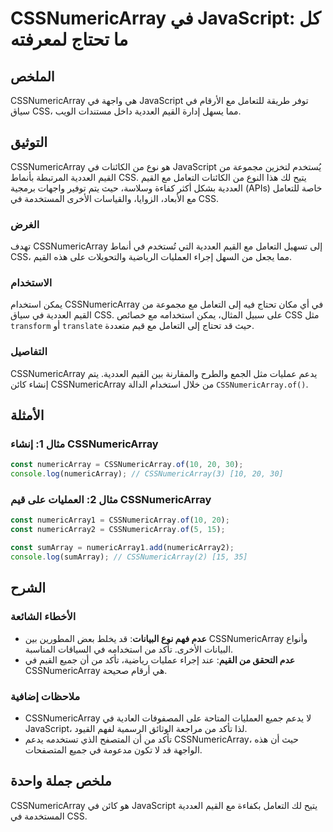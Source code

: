 <!--
Meta Description: # CSSNumericArray في JavaScript: كل ما تحتاج لمعرفته ## الملخص CSSNumericArray هي واجهة في JavaScript توفر طريقة للتعامل مع الأرقام في سياق CSS، مما ي...
Meta Keywords: cssnumericarray, القيم, javascript, css, العددية
-->

# CSSNumericArray في JavaScript: كل ما تحتاج لمعرفته

## الملخص
CSSNumericArray هي واجهة في JavaScript توفر طريقة للتعامل مع الأرقام في سياق CSS، مما يسهل إدارة القيم العددية داخل مستندات الويب.

## التوثيق
CSSNumericArray هو نوع من الكائنات في JavaScript يُستخدم لتخزين مجموعة من القيم العددية المرتبطة بأنماط CSS. يتيح لك هذا النوع من الكائنات التعامل مع القيم العددية بشكل أكثر كفاءة وسلاسة، حيث يتم توفير واجهات برمجية (APIs) خاصة للتعامل مع الأبعاد، الزوايا، والقياسات الأخرى المستخدمة في CSS.

### الغرض
تهدف CSSNumericArray إلى تسهيل التعامل مع القيم العددية التي تُستخدم في أنماط CSS، مما يجعل من السهل إجراء العمليات الرياضية والتحويلات على هذه القيم.

### الاستخدام
يمكن استخدام CSSNumericArray في أي مكان تحتاج فيه إلى التعامل مع مجموعة من القيم العددية في سياق CSS. على سبيل المثال، يمكن استخدامه مع خصائص CSS مثل `transform` أو `translate` حيث قد تحتاج إلى التعامل مع قيم متعددة.

### التفاصيل
CSSNumericArray يدعم عمليات مثل الجمع والطرح والمقارنة بين القيم العددية. يتم إنشاء كائن CSSNumericArray من خلال استخدام الدالة `CSSNumericArray.of()`. 

## الأمثلة
### مثال 1: إنشاء CSSNumericArray
```javascript
const numericArray = CSSNumericArray.of(10, 20, 30);
console.log(numericArray); // CSSNumericArray(3) [10, 20, 30]
```

### مثال 2: العمليات على قيم CSSNumericArray
```javascript
const numericArray1 = CSSNumericArray.of(10, 20);
const numericArray2 = CSSNumericArray.of(5, 15);

const sumArray = numericArray1.add(numericArray2);
console.log(sumArray); // CSSNumericArray(2) [15, 35]
```

## الشرح
### الأخطاء الشائعة
- **عدم فهم نوع البيانات**: قد يخلط بعض المطورين بين CSSNumericArray وأنواع البيانات الأخرى. تأكد من استخدامه في السياقات المناسبة.
- **عدم التحقق من القيم**: عند إجراء عمليات رياضية، تأكد من أن جميع القيم في CSSNumericArray هي أرقام صحيحة. 

### ملاحظات إضافية
- CSSNumericArray لا يدعم جميع العمليات المتاحة على المصفوفات العادية في JavaScript، لذا تأكد من مراجعة الوثائق الرسمية لفهم القيود.
- تأكد من أن المتصفح الذي تستخدمه يدعم CSSNumericArray، حيث أن هذه الواجهة قد لا تكون مدعومة في جميع المتصفحات.

## ملخص جملة واحدة
CSSNumericArray هو كائن في JavaScript يتيح لك التعامل بكفاءة مع القيم العددية المستخدمة في CSS.